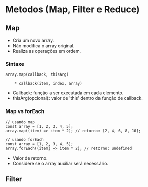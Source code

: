 # Metodos (Map, Filter e Reduce)

## Map
* Cria um novo array.
* Não modifica o array original.
* Realiza as operações em ordem.

### Sintaxe
    array.map(callback, thisArg)

        * callback(item, index, array)

* Callback: função a ser executada em cada elemento.
* thisArg(opcional): valor de 'this' dentro da função de callback.

### Map vs forEach
    // usando map
    const array = [1, 2, 3, 4, 5];
    array.map((item) => item * 2); // retorno: [2, 4, 6, 8, 10];

    // usando forEach
    const array = [1, 2, 3, 4, 5];
    array.forEach((item) => item * 2); // retorno: undefined
* Valor de retorno.
* Considere se o array auxiliar será necessário.

## Filter
